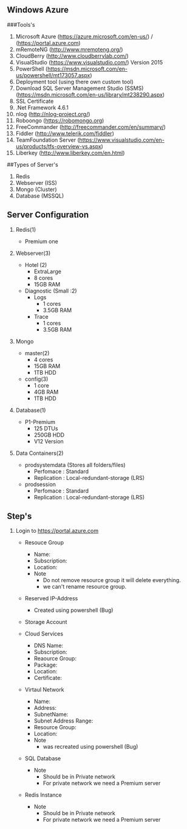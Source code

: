## Windows Azure

###Tools's
 1. Microsoft Azure (https://azure.microsoft.com/en-us/) / (https://portal.azure.com)
 2. mRemoteNG (http://www.mremoteng.org/)
 3. CloudBerry (http://www.cloudberrylab.com/)
 4. VisualStudio (https://www.visualstudio.com/) Version 2015
 5. PowerShell (https://msdn.microsoft.com/en-us/powershell/mt173057.aspx)
 6. Deployment tool (using there own custom tool)
 7. Download SQL Server Management Studio (SSMS) (https://msdn.microsoft.com/en-us/library/mt238290.aspx)
 8. SSL Certificate 
 9. .Net Framework 4.6.1
 10. nlog  (http://nlog-project.org/)
 11. Roboongo (https://robomongo.org)
 12. FreeCommander (http://freecommander.com/en/summary/)
 13. Fiddler (http://www.telerik.com/fiddler)
 14. TeamFoundation Server (https://www.visualstudio.com/en-us/products/tfs-overview-vs.aspx)
 15. Liberkey  (http://www.liberkey.com/en.html)
 
##Types of Server's

 1. Redis 
 2. Webserver (ISS)
 3. Mongo (Cluster)
 4. Database (MSSQL)
 
 
## Server Configuration
  
 1. Redis(1)
    - Premium one
    
 2. Webserver(3)
    - Hotel (2) 
        - ExtraLarge
        - 8 cores
        - 15GB RAM
    - Diagnostic (Small :2)   
        - Logs
            - 1 cores
            - 3.5GB RAM
        - Trace
            - 1 cores
            - 3.5GB RAM
 3. Mongo 
    - master(2)
        - 4 cores
        - 15GB RAM
        - 1TB  HDD
    - config(3)
        - 1 core
        - 4GB RAM
        - 1TB HDD
 
 4. Database(1) 
    - P1-Premium 
        - 125 DTUs
        - 250GB HDD
        - V12 Version
 
 5. Data Containers(2)
    - prodsystemdata (Stores all folders/files)
        - Perfomace : Standard
        - Replication : Local-redundant-storage (LRS) 
    - prodsession 
        - Perfomace : Standard
        - Replication : Local-redundant-storage (LRS) 

    
 
## Step's

1. Login to https://portal.azure.com
    - Resouce Group
        - Name:
        - Subscription:
        - Location:
      - Note
        - Do not remove resource group it will delete everything.
        - we can't rename resource group.
    
    - Reserved IP-Address    
        - Created using powershell  (Bug)
    
    - Storage Account
        
    - Cloud Services 
        - DNS Name:
        - Subscription:
        - Reaource Group:
        - Package:
        - Location:
        - Certificate:
    
    - Virtaul Network 
        - Name:
        - Address:
        - SubnetName:
        - Subnet Address Range:
        - Resource Group:
        - Location:   
      - Note
        - was recreated using powershell (Bug)
        
    - SQL Database 
      - Note
        - Should be in Private network 
        - For private network we need a Premium server
        
    - Redis Instance 
      - Note
        - Should be in Private network 
        - For private network we need a Premium server 
